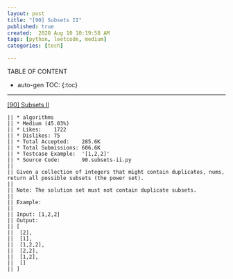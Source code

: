 ```yaml
---
layout: post
title: "[90] Subsets II"
published: true
created:  2020 Aug 10 10:19:58 AM
tags: [python, leetcode, medium]
categories: [tech]

---
```


TABLE OF CONTENT

* auto-gen TOC:
{:toc}

- - -


[[90] Subsets II](https://leetcode.com/problems/subsets-ii/description/)

    || * algorithms
    || * Medium (45.03%)
    || * Likes:    1722
    || * Dislikes: 75
    || * Total Accepted:    285.6K
    || * Total Submissions: 606.6K
    || * Testcase Example:  '[1,2,2]'
    || * Source Code:       90.subsets-ii.py
    || 
    || Given a collection of integers that might contain duplicates, nums,
    return all possible subsets (the power set).
    || 
    || Note: The solution set must not contain duplicate subsets.
    || 
    || Example:
    || 
    || Input: [1,2,2]
    || Output:
    || [
    || ⁠ [2],
    || ⁠ [1],
    || ⁠ [1,2,2],
    || ⁠ [2,2],
    || ⁠ [1,2],
    || ⁠ []
    || ]


